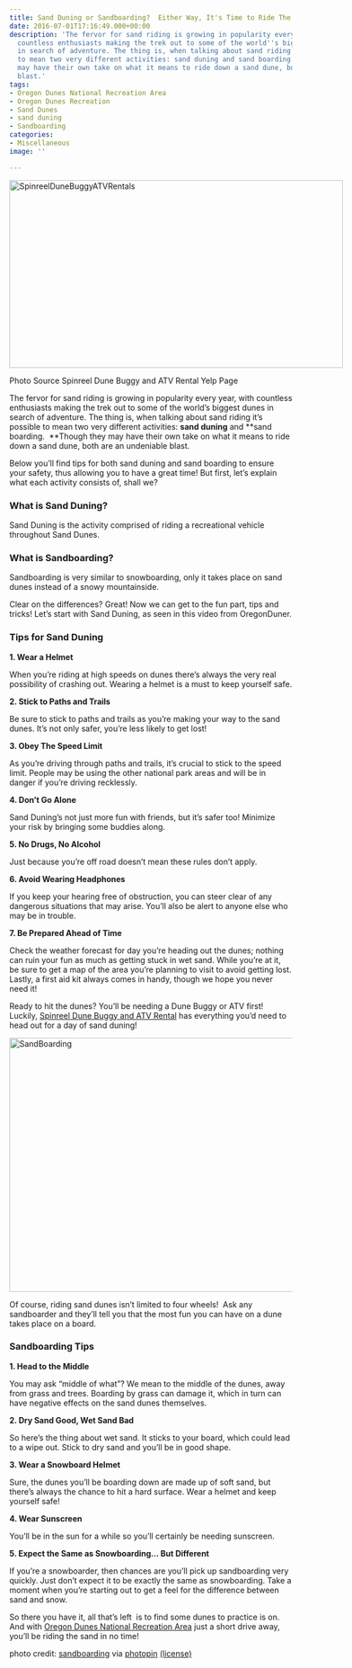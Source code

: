 ```yaml
---
title: Sand Duning or Sandboarding?  Either Way, It's Time to Ride The Oregon Dunes!
date: 2016-07-01T17:16:49.000+00:00
description: 'The fervor for sand riding is growing in popularity every year, with
  countless enthusiasts making the trek out to some of the world''s biggest dunes
  in search of adventure. The thing is, when talking about sand riding it''s possible
  to mean two very different activities: sand duning and sand boarding.  Though they
  may have their own take on what it means to ride down a sand dune, both are an undeniable
  blast.'
tags:
- Oregon Dunes National Recreation Area
- Oregon Dunes Recreation
- Sand Dunes
- sand duning
- Sandboarding
categories:
- Miscellaneous
image: ''

---
```

<div id="attachment_90157" style="width: 604px" class="wp-caption aligncenter">
  <img class="wp-image-90157 " src="/wp-content/uploads/2016/05/SpinreelDuneBuggyATVRentals-674x379.jpg" alt="SpinreelDuneBuggyATVRentals" width="594" height="334" srcset="/wp-content/uploads/2016/05/SpinreelDuneBuggyATVRentals-674x379.jpg 674w, /wp-content/uploads/2016/05/SpinreelDuneBuggyATVRentals-200x112.jpg 200w, /wp-content/uploads/2016/05/SpinreelDuneBuggyATVRentals.jpg 1000w" sizes="(max-width: 594px) 100vw, 594px" />
  
  <p class="wp-caption-text">
    Photo Source Spinreel Dune Buggy and ATV Rental Yelp Page
  </p>
</div>

The fervor for sand riding is growing in popularity every year, with countless enthusiasts making the trek out to some of the world&#8217;s biggest dunes in search of adventure. The thing is, when talking about sand riding it&#8217;s possible to mean two very different activities: **sand duning** and **sand boarding.  **Though they may have their own take on what it means to ride down a sand dune, both are an undeniable blast.

Below you&#8217;ll find tips for both sand duning and sand boarding to ensure your safety, thus allowing you to have a great time! But first, let&#8217;s explain what each activity consists of, shall we?

### What is Sand Duning?

Sand Duning is the activity comprised of riding a recreational vehicle throughout Sand Dunes.

### What is Sandboarding?

Sandboarding is very similar to snowboarding, only it takes place on sand dunes instead of a snowy mountainside.

Clear on the differences? Great! Now we can get to the fun part, tips and tricks! Let&#8217;s start with Sand Duning, as seen in this video from OregonDuner.



### Tips for Sand Duning

**1. Wear a Helmet**
  
When you&#8217;re riding at high speeds on dunes there&#8217;s always the very real possibility of crashing out. Wearing a helmet is a must to keep yourself safe.

**2. Stick to Paths and Trails**
  
Be sure to stick to paths and trails as you&#8217;re making your way to the sand dunes. It&#8217;s not only safer, you&#8217;re less likely to get lost!

**3. Obey The Speed Limit**
  
As you&#8217;re driving through paths and trails, it&#8217;s crucial to stick to the speed limit. People may be using the other national park areas and will be in danger if you&#8217;re driving recklessly.

**4. Don&#8217;t Go Alone**
  
Sand Duning&#8217;s not just more fun with friends, but it&#8217;s safer too! Minimize your risk by bringing some buddies along.

**5. No Drugs, No Alcohol**
  
Just because you&#8217;re off road doesn&#8217;t mean these rules don&#8217;t apply.

**6. Avoid Wearing Headphones**
  
If you keep your hearing free of obstruction, you can steer clear of any dangerous situations that may arise. You&#8217;ll also be alert to anyone else who may be in trouble.

**7. Be Prepared Ahead of Time**
  
Check the weather forecast for day you&#8217;re heading out the dunes; nothing can ruin your fun as much as getting stuck in wet sand. While you&#8217;re at it, be sure to get a map of the area you&#8217;re planning to visit to avoid getting lost. Lastly, a first aid kit always comes in handy, though we hope you never need it!

Ready to hit the dunes? You&#8217;ll be needing a Dune Buggy or ATV first! Luckily, <a href="http://ridetheoregondunes.com/" target="_blank">Spinreel Dune Buggy and ATV Rental</a> has everything you&#8217;d need to head out for a day of sand duning!

<img class="aligncenter size-large wp-image-90829" src="/wp-content/uploads/2016/05/SandBoarding-674x452.jpg" alt="SandBoarding" width="674" height="452" srcset="/wp-content/uploads/2016/05/SandBoarding-674x452.jpg 674w, /wp-content/uploads/2016/05/SandBoarding-200x133.jpg 200w, /wp-content/uploads/2016/05/SandBoarding-120x80.jpg 120w, /wp-content/uploads/2016/05/SandBoarding.jpg 1024w" sizes="(max-width: 674px) 100vw, 674px" />

Of course, riding sand dunes isn&#8217;t limited to four wheels!  Ask any sandboarder and they&#8217;ll tell you that the most fun you can have on a dune takes place on a board.

### Sandboarding Tips

**1. Head to the Middle**
  
You may ask &#8220;middle of what&#8221;? We mean to the middle of the dunes, away from grass and trees. Boarding by grass can damage it, which in turn can have negative effects on the sand dunes themselves.

**2. Dry Sand Good, Wet Sand Bad**
  
So here&#8217;s the thing about wet sand. It sticks to your board, which could lead to a wipe out. Stick to dry sand and you&#8217;ll be in good shape.

**3. Wear a Snowboard Helmet**
  
Sure, the dunes you&#8217;ll be boarding down are made up of soft sand, but there&#8217;s always the chance to hit a hard surface. Wear a helmet and keep yourself safe!

**4. Wear Sunscreen**
  
You&#8217;ll be in the sun for a while so you&#8217;ll certainly be needing sunscreen.

**5. Expect the Same as Snowboarding&#8230; But Different**
  
If you&#8217;re a snowboarder, then chances are you&#8217;ll pick up sandboarding very quickly. Just don&#8217;t expect it to be exactly the same as snowboarding. Take a moment when you&#8217;re starting out to get a feel for the difference between sand and snow.

So there you have it, all that&#8217;s left  is to find some dunes to practice is on. And with <a href="http://www.stateparks.com/oregon_dunes.html" target="_blank">Oregon Dunes National Recreation Area</a> just a short drive away, you&#8217;ll be riding the sand in no time!

photo credit: [sandboarding](http://www.flickr.com/photos/58371104@N08/8618210601) via [photopin](http://photopin.com) [(license)](https://creativecommons.org/licenses/by-nc-sa/2.0/)